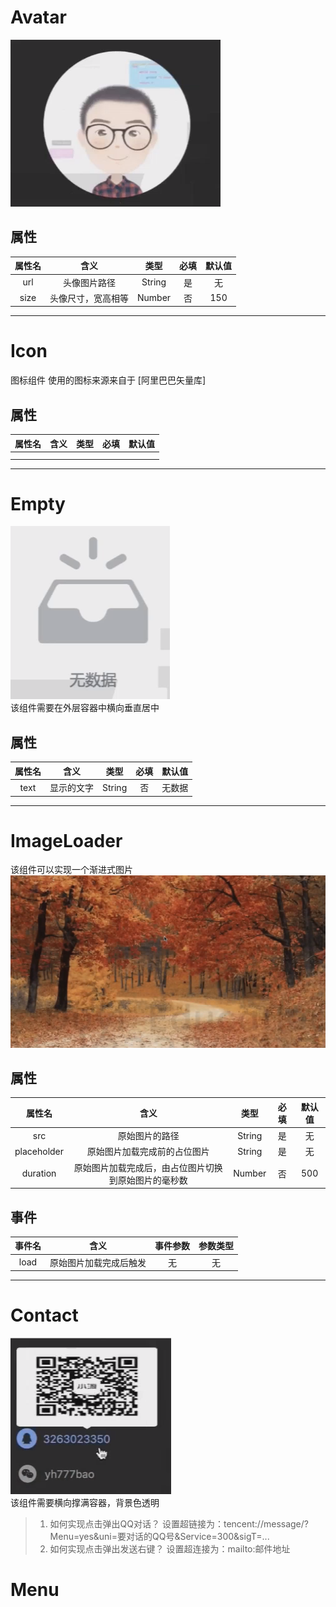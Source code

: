 # Avatar
![](../../../../../图集/09-组件练习-avatar图例.png)
## 属性
| 属性名  |    含义     |   类型   | 必填 | 默认值 |
|:----:|:---------:|:------:|:--:|:---:|
| url  |  头像图片路径   | String | 是  |  无  |
| size | 头像尺寸，宽高相等 | Number | 否  | 150 |
---

# Icon
图标组件
使用的图标来源来自于 [阿里巴巴矢量库]
## 属性
| 属性名  |    含义     |   类型   | 必填 | 默认值 |
|:----:|:---------:|:------:|:--:|:---:|
|   |     |  |   |    |
|  |  |  |   |  |
---

# Empty
![](../../../../../图集/09-组件练习-empty图例.png)  
该组件需要在外层容器中横向垂直居中
## 属性
| 属性名  |  含义   |   类型   | 必填 | 默认值 |
|:----:|:-----:|:------:|:--:|:---:|
| text | 显示的文字 | String | 否  | 无数据 |
---

# ImageLoader
该组件可以实现一个渐进式图片
![](../../../../../图集/09-组件练习-imageLoader图例.png)
## 属性
|     属性名     |             含义             |   类型   | 必填 | 默认值 | 
|:-----------:|:--------------------------:|:------:|:--:|:---:|
|     src     |          原始图片的路径           | String | 是  |  无  |
| placeholder |       原始图片加载完成前的占位图片       | String | 是  |  无  |
|  duration   | 原始图片加载完成后，由占位图片切换到原始图片的毫秒数 | Number | 否  | 500 |

## 事件
| 事件名  |     含义      | 事件参数 | 参数类型 | 
|:----:|:-----------:|:----:|:----:|
| load | 原始图片加载完成后触发 |  无   |  无   |
---

# Contact
![](../assets/images/09-组件练习-contact.png)  
该组件需要横向撑满容器，背景色透明
> 1. 如何实现点击弹出QQ对话？
> 设置超链接为：tencent://message/?Menu=yes&uni=要对话的QQ号&Service=300&sigT=...
> 2. 如何实现点击弹出发送右键？
> 设置超连接为：mailto:邮件地址

# Menu

































